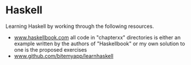 # Haskell

Learning Haskell by working through the following resources.

 * www.haskellbook.com
   all code in "chapterxx" directories is either
   an example written by the authors of "Haskellbook" or my own solution to one is the proposed exercises
 * www.github.com/bitemyapp/learnhaskell


